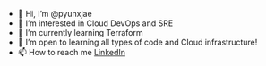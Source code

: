 - 👋 Hi, I’m @pyunxjae
- 👀 I’m interested in Cloud DevOps and SRE
- 🌱 I’m currently learning Terraform
- 💞️ I’m open to learning all types of code and Cloud infrastructure!
- 📫 How to reach me [LinkedIn](https://www.linkedin.com/in/jpyun/)

<!---
pyunxjae/pyunxjae is a ✨ special ✨ repository because its `README.md` (this file) appears on your GitHub profile.
You can click the Preview link to take a look at your changes.
--->
